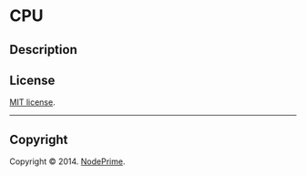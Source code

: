 CPU
===


## Description





## License

[MIT license](http://opensource.org/licenses/MIT). 


---
## Copyright

Copyright &copy; 2014. [NodePrime](http://nodeprime.com).

